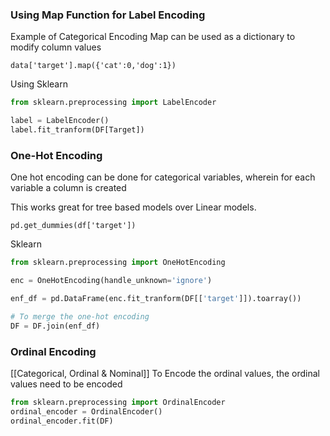 ### Using Map Function for Label Encoding
Example of Categorical Encoding
Map can be used as a dictionary to modify column values

```
data['target'].map({'cat':0,'dog':1})
```

Using Sklearn
```py
from sklearn.preprocessing import LabelEncoder

label = LabelEncoder()
label.fit_tranform(DF[Target])
```

### One-Hot Encoding

One hot encoding can be done for categorical variables, wherein for each variable a column is created

This works great for tree based models over Linear models.

```
pd.get_dummies(df['target'])
```

Sklearn
```py
from sklearn.preprocessing import OneHotEncoding

enc = OneHotEncoding(handle_unknown='ignore')

enf_df = pd.DataFrame(enc.fit_tranform(DF[['target']]).toarray())

# To merge the one-hot encoding
DF = DF.join(enf_df)
```

### Ordinal Encoding
[[Categorical, Ordinal & Nominal]]
To Encode the ordinal values, the ordinal values need to be encoded

```py 
from sklearn.preprocessing import OrdinalEncoder
ordinal_encoder = OrdinalEncoder()
ordinal_encoder.fit(DF)
```

